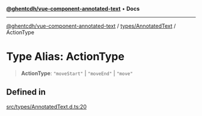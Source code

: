 [**@ghentcdh/vue-component-annotated-text**](../../../README.md) • **Docs**

***

[@ghentcdh/vue-component-annotated-text](../../../modules.md) / [types/AnnotatedText](../README.md) / ActionType

# Type Alias: ActionType

> **ActionType**: `"moveStart"` \| `"moveEnd"` \| `"move"`

## Defined in

[src/types/AnnotatedText.d.ts:20](https://github.com/GhentCDH/vue_component_annotated_text/blob/d51ee50afdd4ab5cda55f7357c95be62d9ee9e3f/src/types/AnnotatedText.d.ts#L20)
